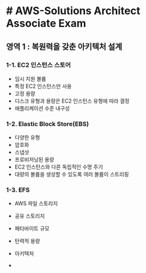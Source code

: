 # # AWS-Solutions Architect Associate Exam

## 영역 1 : 복원력을 갖춘 아키텍처 설계

### 1-1. EC2 인스턴스 스토어

- 임시 지원 볼륨
- 특정 EC2 인스턴스만 사용
- 고정 용량
- 디스크 유형과 용량은 EC2 인스턴스 유형에 따라 결정
- 애플리케이션 수준 내구성

### 1-2. Elastic Block Store(EBS)

- 다양한 유형
- 암호화
- 스냅샷
- 프로비저닝된 용량
- EC2 인스턴스와 다른 독립적인 수명 주기
- 대량의 볼륨을 생성할 수 있도록 여러 볼륨이 스트리핑

### 1-3. EFS

- AWS 파일 스토리지

- 공유 스토리지

- 페타바이트 규모

- 탄력적 용량

- 아키텍처

  

- 

